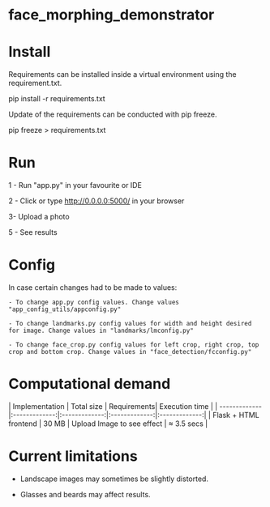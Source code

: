 # face_morphing_demonstrator

# Install

Requirements can be installed inside a virtual environment using the requirement.txt.

pip install -r requirements.txt

Update of the requirements can be conducted with pip freeze.

pip freeze > requirements.txt

# Run

1 - Run "app.py" in your favourite or IDE

2 - Click or type http://0.0.0.0:5000/ in your browser

3- Upload a photo 

5 - See results

# Config

In case certain changes had to be made to values:

	- To change app.py config values. Change values "app_config_utils/appconfig.py"

	- To change landmarks.py config values for width and height desired for image. Change values in "landmarks/lmconfig.py"
	
	- To change face_crop.py config values for left crop, right crop, top crop and bottom crop. Change values in "face_detection/fcconfig.py"

# Computational demand

| Implementation       | Total size          | Requirements| Execution time |
| ------------- |:-------------:|:-------------:|:-------------:|:-------------:|
| Flask + HTML frontend     | 30 MB | Upload Image to see effect | ≈ 3.5 secs |

# Current limitations

- Landscape images may sometimes be slightly distorted.

- Glasses and beards may affect results.






